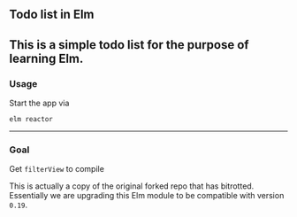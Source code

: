 ## Todo list in Elm
This is a simple todo list for the purpose of learning Elm.
---
### Usage

Start the app via
```
elm reactor
```

---
### Goal
Get `filterView` to compile

This is actually a copy of the original forked repo that has bitrotted.
Essentially we are upgrading this Elm module to be compatible with version `0.19`.
